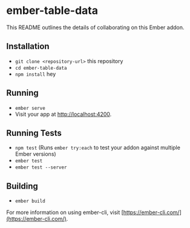 # ember-table-data

This README outlines the details of collaborating on this Ember addon.

## Installation

* `git clone <repository-url>` this repository
* `cd ember-table-data`
* `npm install` hey

## Running

* `ember serve`
* Visit your app at [http://localhost:4200](http://localhost:4200).

## Running Tests

* `npm test` (Runs `ember try:each` to test your addon against multiple Ember versions)
* `ember test`
* `ember test --server`

## Building

* `ember build`

For more information on using ember-cli, visit [https://ember-cli.com/](https://ember-cli.com/).
